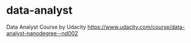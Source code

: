 # data-analyst
Data Analyst Course by Udacity https://www.udacity.com/course/data-analyst-nanodegree--nd002
